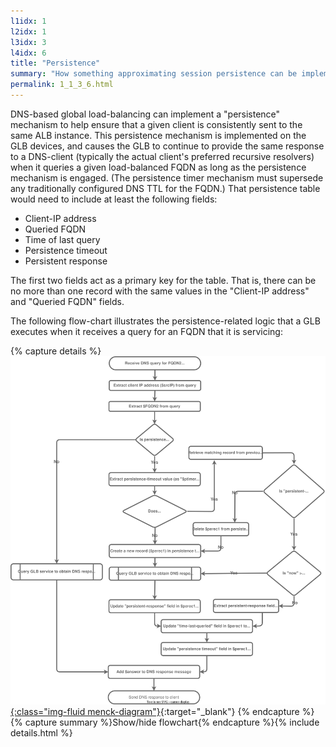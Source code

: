```yaml
---
l1idx: 1
l2idx: 1
l3idx: 3
l4idx: 6
title: "Persistence"
summary: "How something approximating session persistence can be implemented with dGLB."
permalink: 1_1_3_6.html
---
```


DNS-based global load-balancing can implement a "persistence" mechanism to help ensure that a given client is consistently sent to the same ALB instance. This persistence mechanism is implemented on the GLB devices, and causes the GLB to continue to provide the same response to a DNS-client (typically the actual client's preferred recursive resolvers) when it queries a given load-balanced FQDN as long as the persistence mechanism is engaged. (The persistence timer mechanism must supersede any traditionally configured DNS TTL for the FQDN.) That persistence table would need to include at least the following fields:

* Client-IP address
* Queried FQDN
* Time of last query
* Persistence timeout
* Persistent response

The first two fields act as a primary key for the table. That is, there can be no more than one record with the same values in the "Client-IP address" and "Queried FQDN" fields.

The following flow-chart illustrates the persistence-related logic that a GLB executes when it receives a query for an FQDN that it is servicing:

{% capture details %}
[![image](./dglb-persistence-flowchart.drawio.svg){:class="img-fluid menck-diagram"}](./pages/1/1%20(dglb)/dglb-persistence-flowchart.drawio.svg){:target="_blank"}
{% endcapture %}
{% capture summary %}Show/hide flowchart{% endcapture %}{% include details.html %}
